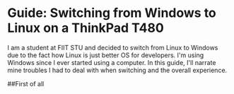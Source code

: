 # Guide: Switching from Windows to Linux on a ThinkPad T480

I am a student at FIIT STU and decided to switch from Linux to Windows due to the fact how Linux is just better OS for developers. I'm using Windows since I ever started using a computer. In this guide, I'll narrate mine troubles I had to deal with when switching and the overall experience.

##First of all
